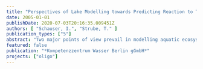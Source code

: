 ```yaml
---
title: "Perspectives of Lake Modelling towards Predicting Reaction to Throphic Change"
date: 2005-01-01
publishDate: 2020-07-03T20:16:35.009451Z
authors: [ "Schauser, I.", "Strube, T." ]
publication_types: ["5"]
abstract: "Two major points of view prevail in modelling aquatic ecosystems. For practitioners, the key question in modelling aquatic ecosystems is how well models describe system reactions to changes – particularly trophic change and climate change – and in consequence, how useful models are for predicting system responses and for informing water-body management. For researchers, the modelling objective is to investigate functional interactions between ecosystem components, to understand complex causalities and to identify knowledge gaps to close with further lab and field work. Ideally, successful modelling should address both purposes. A need for more intensive communication between modellers of both groups, as well as other model users, was identified at a modellers’ workshop organised by the project “OLIGO” in autumn 2005. OLIGO (2003-2007) was a project of the Berlin Centre of Competence for Water (KWB), executed by researchers of the Federal Environmental Agency (UBA) and the Berliner Wasserbetriebe (BWB) and funded by Veolia Water. Following up on the recommendation of this workshop and in the context of finalising this project, UBA together with KWB organised a 2-day workshop in Berlin, 8-9 November 2007. The workshop was hosted by the Berliner Wasserbetriebe and brought together 60 modellers and model users from 6 countries. The workshop aimed to consolidate and document the state of the art in modelling water quality in reaction to nutrient load or climate change, to discuss how well current lake and reservoir models can support and inform decision-makers, including dealing with the uncertainty of model predictions, and to explore future perspectives and needs for the development of models."
featured: false
publication: "*Kompetenzzentrum Wasser Berlin gGmbH*"
projects: ["oligo"]
---
```


